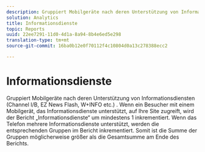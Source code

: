 ```yaml
---
description: Gruppiert Mobilgeräte nach deren Unterstützung von Informationsdiensten (Channel I/B, EZ News Flash, W+INFO etc.) . Wenn ein Besucher mit einem Mobilgerät, das Informationsdienste unterstützt, auf Ihre Site zugreift, wird der Bericht „Informationsdienste“ um mindestens 1 inkrementiert. Wenn das Telefon mehrere Informationsdienste unterstützt, werden die entsprechenden Gruppen im Bericht inkrementiert. Somit ist die Summe der Gruppen möglicherweise größer als die Gesamtsumme am Ende des Berichts.
solution: Analytics
title: Informationsdienste
topic: Reports
uuid: 22ee7291-11d0-4d1a-8a94-8b4e6ed5e298
translation-type: tm+mt
source-git-commit: 16ba0b12e0f70112f4c10804d0a13c278388ecc2

---
```



# Informationsdienste

Gruppiert Mobilgeräte nach deren Unterstützung von Informationsdiensten (Channel I/B, EZ News Flash, W+INFO etc.) . Wenn ein Besucher mit einem Mobilgerät, das Informationsdienste unterstützt, auf Ihre Site zugreift, wird der Bericht „Informationsdienste“ um mindestens 1 inkrementiert. Wenn das Telefon mehrere Informationsdienste unterstützt, werden die entsprechenden Gruppen im Bericht inkrementiert. Somit ist die Summe der Gruppen möglicherweise größer als die Gesamtsumme am Ende des Berichts.

